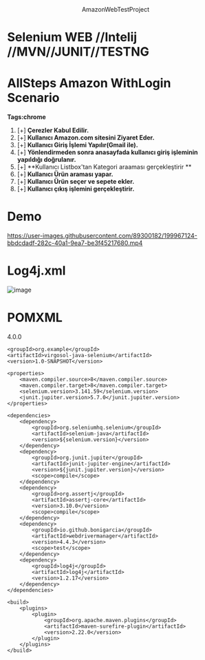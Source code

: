 <div align="center">
 AmazonWebTestProject
</div>

# **Selenium WEB** //Intelij //MVN//JUNIT//TESTNG 
# AllSteps Amazon WithLogin Scenario 
**Tags:chrome**
1. [+] **Çerezler Kabul Edilir.**
2. [+] **Kullanıcı Amazon.com sitesini Ziyaret Eder.**
3. [+] **Kullanıcı Giriş İşlemi Yapılır(Gmail ile).**
4. [+] **Yönlendirmeden sonra anasayfada kullanıcı giriş işleminin yapıldığı doğrulanır.**
5. [+] **Kullanıcı Listbox'tan Kategori araaması gerçekleştirir **
6. [+] **Kullanıcı Ürün araması yapar.**
7. [+] **Kullanıcı Ürün seçer ve sepete ekler.**
7. [+] **Kullanıcı çıkış işlemini gerçekleştirir.**


# Demo

https://user-images.githubusercontent.com/89300182/199967124-bbdcdadf-282c-40a1-9ea7-be3f45217680.mp4




# Log4j.xml 

![image](https://user-images.githubusercontent.com/89300182/199967226-fd86084e-ebd3-4e01-bcc9-5942600f581d.png) 

# POMXML
 
 <?xml version="1.0" encoding="UTF-8"?>
<project xmlns="http://maven.apache.org/POM/4.0.0"
         xmlns:xsi="http://www.w3.org/2001/XMLSchema-instance"
         xsi:schemaLocation="http://maven.apache.org/POM/4.0.0 http://maven.apache.org/xsd/maven-4.0.0.xsd">
    <modelVersion>4.0.0</modelVersion>

    <groupId>org.example</groupId>
    <artifactId>virgosol-java-selenium</artifactId>
    <version>1.0-SNAPSHOT</version>

    <properties>
        <maven.compiler.source>8</maven.compiler.source>
        <maven.compiler.target>8</maven.compiler.target>
        <selenium.version>3.141.59</selenium.version>
        <junit.jupiter.version>5.7.0</junit.jupiter.version>
    </properties>

    <dependencies>
        <dependency>
            <groupId>org.seleniumhq.selenium</groupId>
            <artifactId>selenium-java</artifactId>
            <version>${selenium.version}</version>
        </dependency>
        <dependency>
            <groupId>org.junit.jupiter</groupId>
            <artifactId>junit-jupiter-engine</artifactId>
            <version>${junit.jupiter.version}</version>
            <scope>compile</scope>
        </dependency>
        <dependency>
            <groupId>org.assertj</groupId>
            <artifactId>assertj-core</artifactId>
            <version>3.10.0</version>
            <scope>compile</scope>
        </dependency>
        <dependency>
            <groupId>io.github.bonigarcia</groupId>
            <artifactId>webdrivermanager</artifactId>
            <version>4.4.3</version>
            <scope>test</scope>
        </dependency>
        <dependency>
            <groupId>log4j</groupId>
            <artifactId>log4j</artifactId>
            <version>1.2.17</version>
        </dependency>
    </dependencies>

    <build>
        <plugins>
            <plugin>
                <groupId>org.apache.maven.plugins</groupId>
                <artifactId>maven-surefire-plugin</artifactId>
                <version>2.22.0</version>
            </plugin>
        </plugins>
    </build>

</project>


 ```
